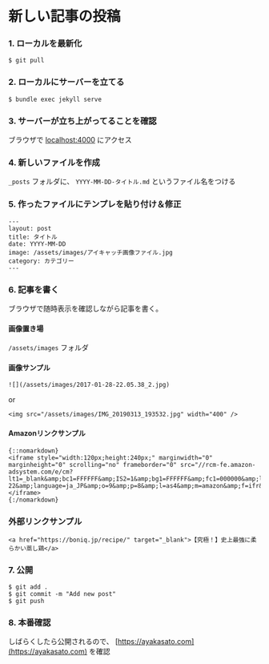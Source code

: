 # 新しい記事の投稿

### 1. ローカルを最新化

```
$ git pull
```

### 2. ローカルにサーバーを立てる

```
$ bundle exec jekyll serve
```

### 3. サーバーが立ち上がってることを確認

ブラウザで [localhost:4000](localhost:4000) にアクセス

### 4. 新しいファイルを作成

`_posts` フォルダに、 `YYYY-MM-DD-タイトル.md` というファイル名をつける

### 5. 作ったファイルにテンプレを貼り付け＆修正

```
---
layout: post
title: タイトル
date: YYYY-MM-DD
image: /assets/images/アイキャッチ画像ファイル.jpg
category: カテゴリー
---
```

### 6. 記事を書く

ブラウザで随時表示を確認しながら記事を書く。

#### 画像置き場

`/assets/images` フォルダ

#### 画像サンプル

```
![](/assets/images/2017-01-28-22.05.38_2.jpg)
```
or
```
<img src="/assets/images/IMG_20190313_193532.jpg" width="400" />
```

#### Amazonリンクサンプル

```
{::nomarkdown}
<iframe style="width:120px;height:240px;" marginwidth="0" marginheight="0" scrolling="no" frameborder="0" src="//rcm-fe.amazon-adsystem.com/e/cm?lt1=_blank&amp;bc1=FFFFFF&amp;IS2=1&amp;bg1=FFFFFF&amp;fc1=000000&amp;lc1=0000FF&amp;t=sugarayaka-22&amp;language=ja_JP&amp;o=9&amp;p=8&amp;l=as4&amp;m=amazon&amp;f=ifr&amp;ref=as_ss_li_til&amp;asins=B00UKPBXM4&amp;linkId=44073f3790b841b98b36c1a55fae9635"></iframe>
{:/nomarkdown}
```

### 外部リンクサンプル

```
<a href="https://boniq.jp/recipe/" target="_blank">【究極！】史上最強に柔らかい蒸し鶏</a>
```

### 7. 公開

```
$ git add .
$ git commit -m "Add new post"
$ git push
```

### 8. 本番確認

しばらくしたら公開されるので、 [https://ayakasato.com](https://ayakasato.com) を確認
